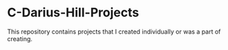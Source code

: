 # C-Darius-Hill-Projects
This repository contains projects that I created individually or was a part of creating.
